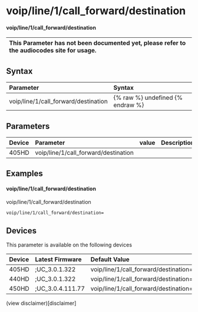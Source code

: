 ﻿---
description: voip/line/1/call_forward/destination
search:
    keywords: ['voip','line','1','call_forward','destination']
---

# voip/line/1/call_forward/destination

#### voip/line/1/call_forward/destination


| This Parameter has not been documented yet, please refer to the audiocodes site for usage.  |
| :--- |

## Syntax
| Parameter | Syntax |
| :--- | :--- |
|voip/line/1/call_forward/destination | {% raw %} undefined {% endraw %} |

## Parameters
|Device|Parameter|value|Description|
|:---|:---|:---|:---|
| 405HD | voip/line/1/call_forward/destination |  |  |

## Examples
#### voip/line/1/call_forward/destination

voip/line/1/call_forward/destination

```
voip/line/1/call_forward/destination=
```

## Devices
This parameter is available on the following devices

| Device | Latest Firmware | Default Value |
|:---|:---|:---|
| 405HD | ;UC_3.0.1.322 | voip/line/1/call_forward/destination= 
| 440HD | ;UC_3.0.1.322 | voip/line/1/call_forward/destination= 
| 450HD | ;UC_3.0.4.111.77 | voip/line/1/call_forward/destination= 

(view disclaimer)[disclaimer]
